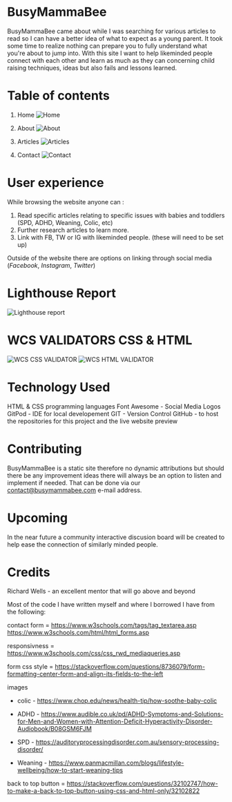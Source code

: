 # BusyMammaBee #

 BusyMammaBee came about while I was searching for various articles to read so I can have a better idea of what to expect as a young parent. It took some time to realize nothing can prepare you to fully understand what you're about to jump into. With this site I want to help likeminded people connect with each other and learn as much as they can concerning child raising techniques, ideas but also fails and lessons learned.

 # Table of contents #
 
 1. Home
 ![Home](https://user-images.githubusercontent.com/88729876/138574564-7786f77f-e5ac-4f72-8e12-25683cfecea1.jpg)

 2. About
 ![About](https://user-images.githubusercontent.com/88729876/138574566-966c474b-cbff-4bfd-a1c5-02c6ebc13210.jpg)

 3. Articles
 ![Articles](https://user-images.githubusercontent.com/88729876/138574568-bcf2b416-0d4f-4cbe-a53e-9988d45f52a1.jpg)

 5. Contact
![Contact](https://user-images.githubusercontent.com/88729876/138574570-1edd2e0c-df9c-4754-9824-183c1ff49374.jpg)

# User experience #

While browsing the website anyone can :

1. Read specific articles relating to specific issues with babies and toddlers (SPD, ADHD, Weaning, Colic, etc)
2. Further research articles to learn more.
3. Link with FB, TW or IG with likeminded people. (these will need to be set up)

Outside of the website there are options on linking through social media (*Facebook*, *Instagram*,  *Twitter*)

# Lighthouse Report #
![Lighthouse report](https://user-images.githubusercontent.com/88729876/138574355-74129f97-a1db-460d-b018-94244149f521.jpg)


# WCS VALIDATORS CSS & HTML #
![WCS CSS VALIDATOR](https://user-images.githubusercontent.com/88729876/138574373-ff97db7e-72a0-4f5e-85ee-acf1904e8185.jpg)
![WCS HTML VALIDATOR](https://user-images.githubusercontent.com/88729876/138574376-ce9890d5-61ff-4fd0-87f2-8c84bdd724f2.jpg)

# Technology Used #
HTML & CSS programming languages
Font Awesome - Social Media Logos
GitPod - IDE for local developement
GIT - Version Control
GitHub - to host the repositories for this project and the live website preview

# Contributing #

BusyMammaBee is a static site therefore no dynamic attributions but should there be any improvement ideas there will always be an option to listen and implement if needed. That can be done via our contact@busymammabee.com e-mail address.

# Upcoming #

In the near future a community interactive discusion board will be created to help ease the connection of similarly minded people.

# Credits 

Richard Wells - an excellent mentor that will go above and beyond

Most of the code I have written myself and where I borrowed I have from the following:

contact form = https://www.w3schools.com/tags/tag_textarea.asp
               https://www.w3schools.com/html/html_forms.asp

responsivness = https://www.w3schools.com/css/css_rwd_mediaqueries.asp

form css style = https://stackoverflow.com/questions/8736079/form-formatting-center-form-and-align-its-fields-to-the-left


images

- colic - https://www.chop.edu/news/health-tip/how-soothe-baby-colic

- ADHD - https://www.audible.co.uk/pd/ADHD-Symptoms-and-Solutions-for-Men-and-Women-with-Attention-Deficit-Hyperactivity-Disorder-Audiobook/B08GSM6FJM

- SPD - https://auditoryprocessingdisorder.com.au/sensory-processing-disorder/

- Weaning - https://www.panmacmillan.com/blogs/lifestyle-wellbeing/how-to-start-weaning-tips

back to top button = https://stackoverflow.com/questions/32102747/how-to-make-a-back-to-top-button-using-css-and-html-only/32102822
